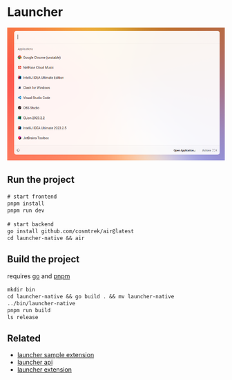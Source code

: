 # Launcher

![img.png](.github/img.png)

## Run the project

```shell
# start frontend
pnpm install
pnpm run dev

# start backend
go install github.com/cosmtrek/air@latest
cd launcher-native && air
```

## Build the project

requires [go](https://golang.org/) and [pnpm](https://pnpm.io/)

```shell
mkdir bin
cd launcher-native && go build . && mv launcher-native ../bin/launcher-native
pnpm run build
ls release
```

## Related

- [launcher sample extension](https://github.com/fzdwx/launcher-extension-sample)
- [launcher api](https://github.com/fzdwx/launcher-api)
- [launcher extension](https://github.com/fzdwx/launcher-extension)
